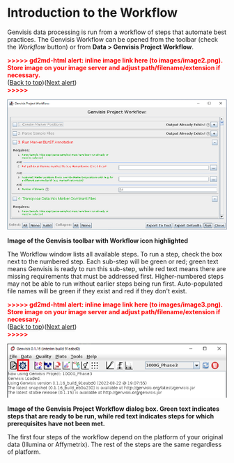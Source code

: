 # Introduction to the Workflow

Genvisis data processing is run from a workflow of steps that automate best practices. The Genvisis Workflow can be opened from the toolbar (check the *Workflow* button) or from **Data > Genvisis Project Workflow**.

<p id="gdcalert2" ><span style="color: red; font-weight: bold">>>>>>  gd2md-html alert: inline image link here (to images/image2.png). Store image on your image server and adjust path/filename/extension if necessary. </span><br>(<a href="#">Back to top</a>)(<a href="#gdcalert3">Next alert</a>)<br><span style="color: red; font-weight: bold">>>>>> </span></p>

![enter image description here](/Images/WorkflowShort.png)

**Image of the Genvisis toolbar with Workflow icon highlighted**

The Workflow window lists all available steps. To run a step, check the box next to the numbered step. Each sub-step will be green or red; green text means Genvisis is ready to run this sub-step, while red text means there are missing requirements that must be addressed first. Higher-numbered steps may not be able to run without earlier steps being run first. Auto-populated file names will be green if they exist and red if they don't exist.

<p id="gdcalert3" ><span style="color: red; font-weight: bold">>>>>>  gd2md-html alert: inline image link here (to images/image3.png). Store image on your image server and adjust path/filename/extension if necessary. </span><br>(<a href="#">Back to top</a>)(<a href="#gdcalert4">Next alert</a>)<br><span style="color: red; font-weight: bold">>>>>> </span></p>

![enter image description here](/Images/GenvisisToolBarHighlight.png)

**Image of the Genvisis Project Workflow dialog box. Green text indicates steps that are ready to be run, while red text indicates steps for which prerequisites have not been met.**

The first four steps of the workflow depend on the platform of your original data (Illumina or Affymetrix). The rest of the steps are the same regardless of platform.
